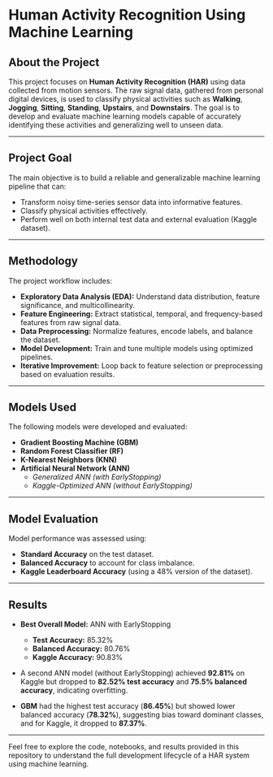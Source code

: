 # Human Activity Recognition Using Machine Learning

## About the Project

This project focuses on **Human Activity Recognition (HAR)** using data collected from motion sensors. The raw signal data, gathered from personal digital devices, is used to classify physical activities such as **Walking**, **Jogging**, **Sitting**, **Standing**, **Upstairs**, and **Downstairs**. The goal is to develop and evaluate machine learning models capable of accurately identifying these activities and generalizing well to unseen data.

---

## Project Goal

The main objective is to build a reliable and generalizable machine learning pipeline that can:
- Transform noisy time-series sensor data into informative features.
- Classify physical activities effectively.
- Perform well on both internal test data and external evaluation (Kaggle dataset).

---

## Methodology

The project workflow includes:
- **Exploratory Data Analysis (EDA):** Understand data distribution, feature significance, and multicollinearity.
- **Feature Engineering:** Extract statistical, temporal, and frequency-based features from raw signal data.
- **Data Preprocessing:** Normalize features, encode labels, and balance the dataset.
- **Model Development:** Train and tune multiple models using optimized pipelines.
- **Iterative Improvement:** Loop back to feature selection or preprocessing based on evaluation results.

---

## Models Used

The following models were developed and evaluated:
- **Gradient Boosting Machine (GBM)**
- **Random Forest Classifier (RF)**
- **K-Nearest Neighbors (KNN)**
- **Artificial Neural Network (ANN)**
  - *Generalized ANN (with EarlyStopping)*
  - *Kaggle-Optimized ANN (without EarlyStopping)*

---

## Model Evaluation

Model performance was assessed using:
- **Standard Accuracy** on the test dataset.
- **Balanced Accuracy** to account for class imbalance.
- **Kaggle Leaderboard Accuracy** (using a 48% version of the dataset).

---

## Results

- **Best Overall Model:** ANN with EarlyStopping  
  - **Test Accuracy:** 85.32%  
  - **Balanced Accuracy:** 80.76%  
  - **Kaggle Accuracy:** 90.83%

- A second ANN model (without EarlyStopping) achieved **92.81%** on Kaggle but dropped to **82.52% test accuracy** and **75.5% balanced accuracy**, indicating overfitting.

- **GBM** had the highest test accuracy (**86.45%**) but showed lower balanced accuracy (**78.32%**), suggesting bias toward dominant classes, and for Kaggle, it dropped to **87.37%**.

---

Feel free to explore the code, notebooks, and results provided in this repository to understand the full development lifecycle of a HAR system using machine learning.
